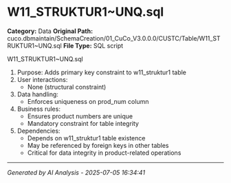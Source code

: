# W11_STRUKTUR1~UNQ.sql

**Category:** Data
**Original Path:** cuco.dbmaintain/SchemaCreation/01_CuCo_V3.0.0.0/CUSTC/Table/W11_STRUKTUR1~UNQ.sql
**File Type:** SQL script

W11_STRUKTUR1~UNQ.sql
1. Purpose: Adds primary key constraint to w11_struktur1 table
2. User interactions:
   - None (structural constraint)
3. Data handling:
   - Enforces uniqueness on prod_num column
4. Business rules:
   - Ensures product numbers are unique
   - Mandatory constraint for table integrity
5. Dependencies:
   - Depends on w11_struktur1 table existence
   - May be referenced by foreign keys in other tables
   - Critical for data integrity in product-related operations

---
*Generated by AI Analysis - 2025-07-05 16:34:41*
